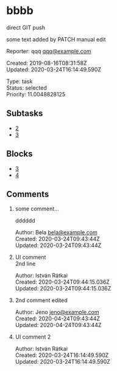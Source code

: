 # bbbb

direct GIT push

some text added by PATCH
manual edit

Reporter: qqq <qqq@example.com>  

Created: 2019-08-16T08:31:58Z  
Updated: 2020-03-24T16:14:49.590Z

Type: task  
Status: selected  
Priority: 11.0048828125

## Subtasks
- [2](2.md "2nd issue")
- [3](3.md "Edit the new file")

## Blocks
- [3](3.md "Edit the new file")
- [4](4.md "Unreferenced issue")

## Comments
1.  some comment...

    dddddd

    Author: Bela <bela@example.com>  
    Created: 2020-03-24T09:43:44Z  
    Updated: 2020-03-24T09:43:44Z

2.  UI comment  
    2nd line

    Author: István Rátkai  
    Created: 2020-03-24T09:44:15.036Z  
    Updated: 2020-03-24T09:44:15.036Z

3.  2nd comment edited

    Author: Jeno <jeno@example.com>  
    Created: 2020-04-24T09:43:44Z  
    Updated: 2020-04-24T09:43:44Z

4.  UI comment 2

    Author: István Rátkai  
    Created: 2020-03-24T16:14:49.590Z  
    Updated: 2020-03-24T16:14:49.590Z
